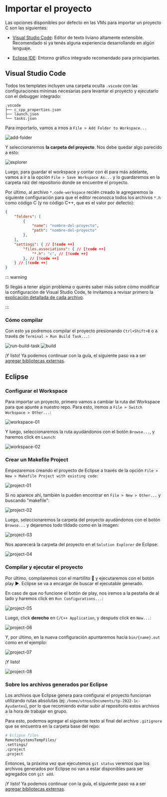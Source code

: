 
# Importar el proyecto

Las opciones disponibles por defecto en las VMs para importar un proyecto C son
las siguientes:

- [Visual Studio Code](#visual-studio-code): Editor de texto liviano altamente
extensible. Recomendado si ya tenés alguna experiencia desarrollando en
algún lenguaje.

- [Eclipse IDE](#eclipse): Entorno gráfico integrado recomendado para
principiantes.

## Visual Studio Code

Todos los templates incluyen una carpeta oculta `.vscode` con las
configuraciones mínimas necesarias para levantar el proyecto y ejecutarlo con el
debugger integrado:

```
.vscode
├── c_cpp_properties.json
├── launch.json
└── tasks.json
```

Para importarlo, vamos a irnos a `File > Add Folder to Workspace...`

![add-folder](/img/importar-proyecto/code-add-folder.png)

Y seleccionaremos **la carpeta del proyecto**. Nos debe quedar algo parecido a
esto:

![explorer](/img/importar-proyecto/code-explorer.png)

Luego, para guardar el workspace y contar con él para más adelante, vamos a ir
a la opción `File > Save Workspace As...` y lo guardaremos en la carpeta raíz
del repositorio donde se encuentre el proyecto.

Por último, al archivo `*.code-workspace` recién creado le agregaremos la
siguiente configuración para que el editor reconozca todos los archivos `*.h`
como código C (y no código C++, que es el valor por defecto):

```json
{
	"folders": [
		{
			"name": "nombre-del-proyecto",
			"path": "nombre-del-proyecto"
		},
	],
	"settings": { // [!code ++]
		"files.associations": { // [!code ++]
			"*.h": "c", // [!code ++]
		}, // [!code ++]
	} // [!code ++]
}
```

::: warning

Si llegás a tener algún problema o querés saber más sobre cómo modificar la
configuración de Visual Studio Code, te invitamos a revisar primero la
[explicación detallada de cada archivo](./avanzado/code).

:::

### Cómo compilar

Con esto ya podremos compilar el proyecto presionando `Ctrl+Shift+B` o
a través de `Terminal > Run Build Task...`:


![run-build-task](/img/importar-proyecto/code-run-build-task.png)
![build](/img/importar-proyecto/code-build.png)

¡Y listo! Ya podemos continuar con la guía, el siguiente paso va a ser
[agregar bibliotecas externas](./linkear-bibliotecas).

## Eclipse


### Configurar el Workspace

Para importar un proyecto, primero vamos a cambiar la ruta del Workspace para
que apunte a nuestro repo. Para esto, iremos a
`File > Switch Workspace > Other...`:

![workspace-01](/img/eclipse/workspace-01.png)

Y luego, seleccionaremos la ruta ayudándonos con el botón `Browse...`, y haremos
click en `Launch`:

![workspace-02](/img/eclipse/workspace-02.png)

### Crear un Makefile Project

Empezaremos creando el proyecto de Eclipse a través de la opción
`File > New > Makefile Project with existing code`:

![project-01](/img/eclipse/project-01.png)

Si no aparece ahí, también la pueden encontrar en
`File > New > Other...` y buscando "makefile":

![project-02](/img/eclipse/project-02.png)


Luego, seleccionaremos la carpeta del proyecto ayudándonos con el botón
`Browse...` y dejaremos todo tildado como en la imagen:

![project-03](/img/eclipse/project-03.png)

Nos aparecerá la carpeta del proyecto en el `Solution Explorer` de Eclipse:

![project-04](/img/eclipse/project-04.png)

### Compilar y ejecutar el proyecto

Por último, compilaremos con el martillito :hammer: y ejecutaremos con el botón
play :arrow_forward:. Eclipse se va a encargar de buscar el ejecutable generado.

En caso de que no funcione el botón de play, nos iremos a la pestaña de al lado
y haremos click en `Run Configurations...`:

![project-05](/img/eclipse/project-05.png)

Luego, click **derecho** en `C/C++ Application`, y después click en `New...`:

![project-06](/img/eclipse/project-06.png)

Y, por último, en la nueva configuración apuntaremos hacia `bin/{name}.out` como
en el ejemplo:

![project-07](/img/eclipse/project-07.png)

¡Y listo!

![project-08](/img/eclipse/project-08.png)


### Sobre los archivos generados por Eclipse

Los archivos que Eclipse genera para configurar el proyecto funcionan utilizando
rutas absolutas (ej: `/home/utnso/Documents/tp-2022-1c-Ayudantes`), por lo que
recomiendo evitar subir al repositorio estos archivos a la hora de trabajar en
grupo.

Para esto, podemos agregar el siguiente texto al final del archivo `.gitignore`
que se encuentra en la carpeta base del repo:

```bash
# Eclipse files
RemoteSystemsTempFiles/
.settings/
.cproject
.project
```

Entonces, la próxima vez que ejecutemos `git status` veremos que los archivos
generados por Eclipse no van a estar disponibles para ser agregados con
`git add`.

¡Y listo! Ya podemos continuar con la guía, el siguiente paso va a ser
[agregar bibliotecas externas](./linkear-bibliotecas).
